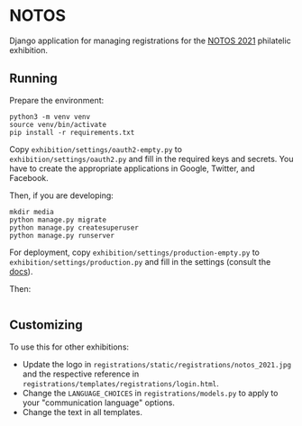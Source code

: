 # NOTOS

Django application for managing registrations for the [NOTOS 2021](http://hps.gr/notos2021/) philatelic exhibition.

## Running

Prepare the environment:
```
python3 -m venv venv
source venv/bin/activate
pip install -r requirements.txt
```

Copy `exhibition/settings/oauth2-empty.py` to `exhibition/settings/oauth2.py` and fill in the required keys and secrets. You have to create the appropriate applications in Google, Twitter, and Facebook.

Then, if you are developing:
```
mkdir media
python manage.py migrate
python manage.py createsuperuser
python manage.py runserver
```

For deployment, copy `exhibition/settings/production-empty.py` to `exhibition/settings/production.py` and fill in the settings (consult the [docs](https://docs.djangoproject.com/en/2.2/howto/deployment/checklist/)).

Then:
```
```

## Customizing

To use this for other exhibitions:
* Update the logo in `registrations/static/registrations/notos_2021.jpg` and the respective reference in `registrations/templates/registrations/login.html`.
* Change the `LANGUAGE_CHOICES` in `registrations/models.py` to apply to your "communication language" options.
* Change the text in all templates.
